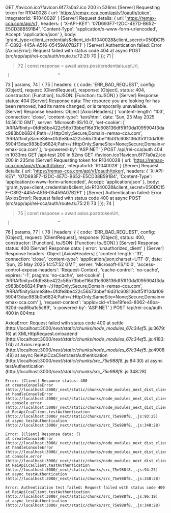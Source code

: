 GET /favicon.ico?favicon.6f77a0a2.ico 200 in 526ms
[Server] Requesting token for R1040028 {
url: 'https://remax-cca.com/api/v1/oauth/token',
integratorId: 'R1040028'
}
[Server] Request details: {
url: 'https://remax-cca.com/api/v1',
headers: {
'X-API-KEY': '07D693F7-12DC-4E7D-B652-E5CD38B591B4',
'Content-Type': 'application/x-www-form-urlencoded',
Accept: 'application/json'
},
body: 'grant_type=client_credentials&client_id=R1040028&client_secret=050DC15F-C892-445A-A516-05459A07B2F1'
}
[Server] Authentication failed: Error [AxiosError]: Request failed with status code 404
at async POST (src/app/api/rei-cca/auth/route.ts:72:21)
70 | });
71 |

> 72 | const response = await axios.post(credentials.apiUrl,

     |                     ^

73 | params,
74 | {
75 | headers: { {
code: 'ERR_BAD_REQUEST',
config: [Object],
request: [ClientRequest],
response: [Object],
status: 404,
constructor: [Function],
toJSON: [Function: toJSON]
}
[Server] Response status: 404
[Server] Response data: The resource you are looking for has been removed, had its name changed, or is temporarily unavailable.
[Server] Response headers: Object [AxiosHeaders] {
'content-length': '103',
connection: 'close',
'content-type': 'text/html',
date: 'Sun, 25 May 2025 14:56:10 GMT',
server: 'Microsoft-IIS/10.0',
'set-cookie': [
'ARRAffinity=0fdfe8be422c56b73bbef16d31c608136df51f10da1095904f3dac983b0b6824;Path=/;HttpOnly;Secure;Domain=remax-cca.com',
'ARRAffinitySameSite=0fdfe8be422c56b73bbef16d31c608136df51f10da1095904f3dac983b0b6824;Path=/;HttpOnly;SameSite=None;Secure;Domain=remax-cca.com'
],
'x-powered-by': 'ASP.NET'
}
POST /api/rei-cca/auth 404 in 1033ms
GET /api-test 200 in 52ms
GET /favicon.ico?favicon.6f77a0a2.ico 200 in 235ms
[Server] Requesting token for R1040028 {
url: 'https://remax-cca.com/api/v1/oauth/token',
integratorId: 'R1040028'
}
[Server] Request details: {
url: 'https://remax-cca.com/api/v1/oauth/token',
headers: {
'X-API-KEY': '07D693F7-12DC-4E7D-B652-E5CD38B591B4',
'Content-Type': 'application/x-www-form-urlencoded',
Accept: 'application/json'
},
body: 'grant_type=client_credentials&client_id=R1040028&client_secret=050DC15F-C892-445A-A516-05459A07B2F1'
}
[Server] Authentication failed: Error [AxiosError]: Request failed with status code 400
at async POST (src/app/api/rei-cca/auth/route.ts:75:21)
73 | });
74 |

> 75 | const response = await axios.post(tokenUrl,

     |                     ^

76 | params,
77 | {
78 | headers: { {
code: 'ERR_BAD_REQUEST',
config: [Object],
request: [ClientRequest],
response: [Object],
status: 400,
constructor: [Function],
toJSON: [Function: toJSON]
}
[Server] Response status: 400
[Server] Response data: { error: 'unauthorized_client' }
[Server] Response headers: Object [AxiosHeaders] {
'content-length': '31',
connection: 'close',
'content-type': 'application/json;charset=UTF-8',
date: 'Sun, 25 May 2025 14:57:52 GMT',
server: 'Microsoft-IIS/10.0',
'access-control-expose-headers': 'Request-Context',
'cache-control': 'no-cache',
expires: '-1',
pragma: 'no-cache',
'set-cookie': [
'ARRAffinity=0fdfe8be422c56b73bbef16d31c608136df51f10da1095904f3dac983b0b6824;Path=/;HttpOnly;Secure;Domain=remax-cca.com',
'ARRAffinitySameSite=0fdfe8be422c56b73bbef16d31c608136df51f10da1095904f3dac983b0b6824;Path=/;HttpOnly;SameSite=None;Secure;Domain=remax-cca.com'
],
'request-context': 'appId=cid-v1:be19fee3-8062-46ba-920d-ead6ba1c5c89',
'x-powered-by': 'ASP.NET'
}
POST /api/rei-cca/auth 400 in 804ms

AxiosError: Request failed with status code 400
at settle (http://localhost:3000/_next/static/chunks/node_modules_67c34ef5._.js:3679:16)
at XMLHttpRequest.onloadend (http://localhost:3000/_next/static/chunks/node_modules_67c34ef5._.js:4183:174)
at Axios.request (http://localhost:3000/_next/static/chunks/node_modules_67c34ef5._.js:4908:49)
at async ReiApiCcaClient.testAuthentication (http://localhost:3000/_next/static/chunks/src_75e988f8._.js:84:30)
at async testAuthentication (http://localhost:3000/_next/static/chunks/src_75e988f8._.js:348:28)

    Error: [Client] Response status: 400
    at createConsoleError (http://localhost:3000/_next/static/chunks/node_modules_next_dist_client_8f19e6fb._.js:882:71)
    at handleConsoleError (http://localhost:3000/_next/static/chunks/node_modules_next_dist_client_8f19e6fb._.js:1058:54)
    at console.error (http://localhost:3000/_next/static/chunks/node_modules_next_dist_client_8f19e6fb._.js:1223:57)
    at ReiApiCcaClient.testAuthentication (http://localhost:3000/_next/static/chunks/src_75e988f8._.js:93:25)
    at async testAuthentication (http://localhost:3000/_next/static/chunks/src_75e988f8._.js:348:28)

    Error: [Client] Response data: {}
    at createConsoleError (http://localhost:3000/_next/static/chunks/node_modules_next_dist_client_8f19e6fb._.js:882:71)
    at handleConsoleError (http://localhost:3000/_next/static/chunks/node_modules_next_dist_client_8f19e6fb._.js:1058:54)
    at console.error (http://localhost:3000/_next/static/chunks/node_modules_next_dist_client_8f19e6fb._.js:1223:57)
    at ReiApiCcaClient.testAuthentication (http://localhost:3000/_next/static/chunks/src_75e988f8._.js:94:25)
    at async testAuthentication (http://localhost:3000/_next/static/chunks/src_75e988f8._.js:348:28)

    Error: Authentication test failed: Request failed with status code 400
    at ReiApiCcaClient.testAuthentication (http://localhost:3000/_next/static/chunks/src_75e988f8._.js:96:19)
    at async testAuthentication (http://localhost:3000/_next/static/chunks/src_75e988f8._.js:348:28)
